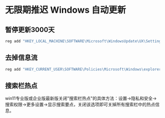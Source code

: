 # 无限期推迟 Windows 自动更新

## 暂停更新3000天

```bash
reg add "HKEY_LOCAL_MACHINE\SOFTWARE\Microsoft\WindowsUpdate\UX\Settings" /v FlightSettingsMaxPauseDays /t reg_dword /d 3000 /f
```

## 去掉信息流

```bash
reg add "HKEY_CURRENT_USER\SOFTWARE\Policies\Microsoft\Windows\explorer" /v DisableSearchBoxSuggestions /t reg_dword /d 1 /f
```

## 搜索栏热点

win11专业版或企业版最新版关闭"搜索栏热点"的具体方法：设置->隐私和安全->搜索权限->更多设置->显示搜索要点，关闭该选项即可关掉所有搜索栏中的热点信息。